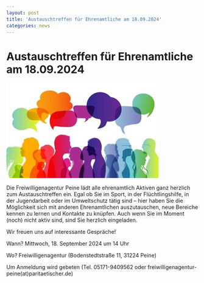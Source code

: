 ```yaml
---
layout: post
title: 'Austauschtreffen für Ehrenamtliche am 18.09.2024'
categories: news
---
```



Austauschtreffen für Ehrenamtliche am 18\.09\.2024
==================================================


![Beitragsbild](/assets/post-images/Austausch_Grafik.jpg)

Die Freiwilligenagentur Peine lädt alle ehrenamtlich Aktiven ganz herzlich zum Austauschtreffen ein. Egal ob Sie im Sport, in der Flüchtlingshilfe, in der Jugendarbeit oder im Umweltschutz tätig sind – hier haben Sie die Möglichkeit sich mit anderen Ehrenamtlichen auszutauschen, neue Bereiche kennen zu lernen und Kontakte zu knüpfen. Auch wenn Sie im Moment (noch) nicht aktiv sind, sind Sie herzlich eingeladen.

Wir freuen uns auf interessante Gespräche!

Wann? Mittwoch, 18\. September 2024 um 14 Uhr

Wo? Freiwilligenagentur (Bodenstedtstraße 11, 31224 Peine)

Um Anmeldung wird gebeten (Tel. 05171\-9409562 oder freiwilligenagentur\-peine(at)paritaetischer.de)

